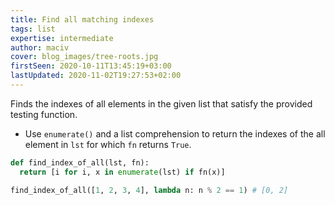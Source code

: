 ```yaml
---
title: Find all matching indexes
tags: list
expertise: intermediate
author: maciv
cover: blog_images/tree-roots.jpg
firstSeen: 2020-10-11T13:45:19+03:00
lastUpdated: 2020-11-02T19:27:53+02:00
---
```


Finds the indexes of all elements in the given list that satisfy the provided testing function.

- Use `enumerate()` and a list comprehension to return the indexes of the all element in `lst` for which `fn` returns `True`.

```py
def find_index_of_all(lst, fn):
  return [i for i, x in enumerate(lst) if fn(x)]
```

```py
find_index_of_all([1, 2, 3, 4], lambda n: n % 2 == 1) # [0, 2]
```
